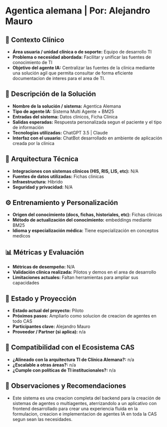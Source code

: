 # Agentica alemana | Por: Alejandro Mauro

## 🏥 Contexto Clínico
- **Área usuaria / unidad clínica o de soporte:**  Equipo de desarrollo TI
- **Problema o necesidad abordada:** Facilitar y unificar las fuentes de conocimiento de TI
- **Objetivo del agente IA:** Centralizar las fuentes de la clinica mediante una solución agil que permita consultar de forma eficiente documentacion de interes para el area de TI.

## 🤖 Descripción de la Solución
- **Nombre de la solución / sistema:** Agentica Alemana
- **Tipo de agente IA:** Sistema Multi Agente + BM25
- **Entradas del sistema:** Datos clinicos, Ficha Clinica
- **Salidas esperadas:** Respuesta personalizada segun el paciente y el tipo de información
- **Tecnologías utilizadas:** ChatGPT 3.5 | Claude
- **Interfaz con el usuario:** ChatBot desarrollado en ambiente de aplicación creada por la clinica

## 🧱 Arquitectura Técnica
- **Integraciones con sistemas clínicos (HIS, RIS, LIS, etc):** N/A
- **Fuentes de datos utilizadas:** Fichas clinicas
- **Infraestructura:** Hibrido
- **Seguridad y privacidad:** N/A

## ⚙️ Entrenamiento y Personalización
- **Origen del conocimiento (docs, fichas, historiales, etc):** Fichas clinicas
- **Método de actualización del conocimiento:** embeddings mediante BM25
- **Idioma y especialización médica:** Tiene especialización en conceptos medicos

## 📊 Métricas y Evaluación
- **Métricas de desempeño:** N/A
- **Validación clínica realizada:** Pilotos y demos en el area de desarrollo
- **Limitaciones actuales:** Faltan herramientas para ampliar sus capacidades

## 📅 Estado y Proyección
- **Estado actual del proyecto:** Piloto
- **Próximos pasos:** Ampliarlo como solucion de creacion de agentes en todo CAS
- **Participantes clave:** Alejandro Mauro
- **Proveedor / Partner (si aplica):** n/a

## 🧩 Compatibilidad con el Ecosistema CAS
- **¿Alineado con la arquitectura TI de Clínica Alemana?:** n/a
- **¿Escalable a otras áreas?:** n/a
- **¿Cumple con políticas de TI institucionales?:** n/a

## 📝 Observaciones y Recomendaciones
- Este sistema es una creacion completa del backend para la creación de sistemas de agentes o multiagentes, aterrizandolo a un aplicativo con frontend desarrollado para crear una experiencia fluida en la formulacion, creacion e implementacion de agentes IA en toda la CAS segun sean las necesidades.
